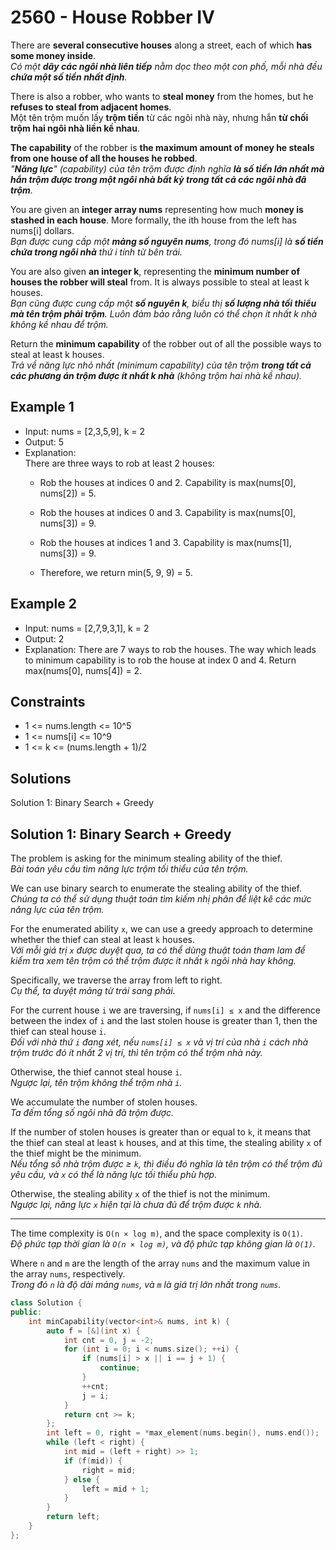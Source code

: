 # 2560 - House Robber IV

There are **several consecutive houses** along a street, each of which **has some money inside**.  
*Có một **dãy các ngôi nhà liên tiếp** nằm dọc theo một con phố, mỗi nhà đều **chứa một số tiền nhất định**.*

There is also a robber, who wants to **steal money** from the homes, but he **refuses to steal from adjacent homes**.  
Một tên trộm muốn lấy **trộm tiền** từ các ngôi nhà này, nhưng hắn **từ chối trộm hai ngôi nhà liền kề nhau**.

**The capability** of the robber is **the maximum amount of money he steals from one house of all the houses he robbed**.  
*"**Năng lực**" (capability) của tên trộm được định nghĩa **là số tiền lớn nhất mà hắn trộm được trong một ngôi nhà bất kỳ trong tất cả các ngôi nhà đã trộm**.*

You are given an **integer array nums** representing how much **money is stashed in each house**. More formally, the ith house from the left has nums[i] dollars.  
*Bạn được cung cấp một **mảng số nguyên nums**, trong đó nums[i] là **số tiền chứa trong ngôi nhà** thứ i tính từ bên trái.*

You are also given **an integer k**, representing the **minimum number of houses the robber will steal** from. It is always possible to steal at least k houses.  
*Bạn cũng được cung cấp một **số nguyên k**, biểu thị **số lượng nhà tối thiểu mà tên trộm phải trộm**. Luôn đảm bảo rằng luôn có thể chọn ít nhất k nhà không kề nhau để trộm.*

Return the **minimum capability** of the robber out of all the possible ways to steal at least k houses.  
*Trả về năng lực nhỏ nhất (minimum capability) của tên trộm **trong tất cả các phương án trộm được ít nhất k nhà** (không trộm hai nhà kề nhau).*

## Example 1

- Input: nums = [2,3,5,9], k = 2
- Output: 5
- Explanation:  
There are three ways to rob at least 2 houses:
  - Rob the houses at indices 0 and 2. Capability is max(nums[0], nums[2]) = 5.
  - Rob the houses at indices 0 and 3. Capability is max(nums[0], nums[3]) = 9.
  - Rob the houses at indices 1 and 3. Capability is max(nums[1], nums[3]) = 9.   

  - Therefore, we return min(5, 9, 9) = 5.

## Example 2

- Input: nums = [2,7,9,3,1], k = 2
- Output: 2
- Explanation: There are 7 ways to rob the houses. The way which leads to minimum capability is to rob the house at index 0 and 4. Return max(nums[0], nums[4]) = 2.

## Constraints

- 1 <= nums.length <= 10^5
- 1 <= nums[i] <= 10^9
- 1 <= k <= (nums.length + 1)/2

## Solutions

Solution 1: Binary Search + Greedy

## Solution 1: Binary Search + Greedy

The problem is asking for the minimum stealing ability of the thief.  
_Bài toán yêu cầu tìm năng lực trộm tối thiểu của tên trộm._

We can use binary search to enumerate the stealing ability of the thief.  
_Chúng ta có thể sử dụng thuật toán tìm kiếm nhị phân để liệt kê các mức năng lực của tên trộm._

For the enumerated ability `x`, we can use a greedy approach to determine whether the thief can steal at least `k` houses.  
_Với mỗi giá trị `x` được duyệt qua, ta có thể dùng thuật toán tham lam để kiểm tra xem tên trộm có thể trộm được ít nhất `k` ngôi nhà hay không._

Specifically, we traverse the array from left to right.  
_Cụ thể, ta duyệt mảng từ trái sang phải._

For the current house `i` we are traversing, if `nums[i] ≤ x` and the difference between the index of `i` and the last stolen house is greater than 1, then the thief can steal house `i`.  
_Đối với nhà thứ `i` đang xét, nếu `nums[i] ≤ x` và vị trí của nhà `i` cách nhà trộm trước đó ít nhất 2 vị trí, thì tên trộm có thể trộm nhà này._

Otherwise, the thief cannot steal house `i`.  
_Ngược lại, tên trộm không thể trộm nhà `i`._

We accumulate the number of stolen houses.  
_Ta đếm tổng số ngôi nhà đã trộm được._

If the number of stolen houses is greater than or equal to `k`, it means that the thief can steal at least `k` houses, and at this time, the stealing ability `x` of the thief might be the minimum.  
_Nếu tổng số nhà trộm được ≥ `k`, thì điều đó nghĩa là tên trộm có thể trộm đủ yêu cầu, và `x` có thể là năng lực tối thiểu phù hợp._

Otherwise, the stealing ability `x` of the thief is not the minimum.  
_Ngược lại, năng lực `x` hiện tại là chưa đủ để trộm được `k` nhà._

---

The time complexity is `O(n × log m)`, and the space complexity is `O(1)`.  
_Độ phức tạp thời gian là `O(n × log m)`, và độ phức tạp không gian là `O(1)`._

Where `n` and `m` are the length of the array `nums` and the maximum value in the array `nums`, respectively.  
_Trong đó `n` là độ dài mảng `nums`, và `m` là giá trị lớn nhất trong `nums`._

```cpp
class Solution {
public:
    int minCapability(vector<int>& nums, int k) {
        auto f = [&](int x) {
            int cnt = 0, j = -2;
            for (int i = 0; i < nums.size(); ++i) {
                if (nums[i] > x || i == j + 1) {
                    continue;
                }
                ++cnt;
                j = i;
            }
            return cnt >= k;
        };
        int left = 0, right = *max_element(nums.begin(), nums.end());
        while (left < right) {
            int mid = (left + right) >> 1;
            if (f(mid)) {
                right = mid;
            } else {
                left = mid + 1;
            }
        }
        return left;
    }
};
```